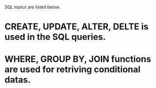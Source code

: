 SQL topics are listed below.

# CREATE, UPDATE, ALTER, DELTE is used in the SQL queries.
# WHERE, GROUP BY, JOIN functions are used for retriving conditional datas.

